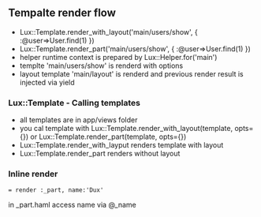 ## Tempalte render flow

* Lux::Template.render_with_layout('main/users/show', { :@user=>User.find(1) })
* Lux::Template.render_part('main/users/show', { :@user=>User.find(1) })
* helper runtime context is prepared by Lux::Helper.for('main')
* templte 'main/users/show' is renderd with options
* layout template 'main/layout' is renderd and previous render result is injected via yield

### Lux::Template - Calling templates

* all templates are in app/views folder
* you cal template with Lux::Template.render_with_layout(template, opts={}) or Lux::Template.render_part(template, opts={})
* Lux::Template.render_with_layput renders template with layout
* Lux::Template.render_part renders without layout


### Inline render

```
= render :_part, name:'Dux'
```

in _part.haml access name via @_name
